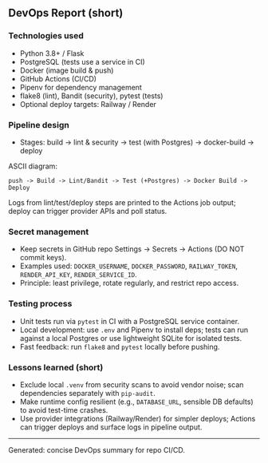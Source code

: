 ## DevOps Report (short)

### Technologies used

- Python 3.8+ / Flask
- PostgreSQL (tests use a service in CI)
- Docker (image build & push)
- GitHub Actions (CI/CD)
- Pipenv for dependency management
- flake8 (lint), Bandit (security), pytest (tests)
- Optional deploy targets: Railway / Render

### Pipeline design 


- Stages: build → lint & security → test (with Postgres) → docker-build → deploy

ASCII diagram:

    push -> Build -> Lint/Bandit -> Test (+Postgres) -> Docker Build -> Deploy

Logs from lint/test/deploy steps are printed to the Actions job output; deploy can trigger provider APIs and poll status.

### Secret management

- Keep secrets in GitHub repo Settings → Secrets → Actions (DO NOT commit keys).
- Examples used: `DOCKER_USERNAME`, `DOCKER_PASSWORD`, `RAILWAY_TOKEN`, `RENDER_API_KEY`, `RENDER_SERVICE_ID`.
- Principle: least privilege, rotate regularly, and restrict repo access.

### Testing process

- Unit tests run via `pytest` in CI with a PostgreSQL service container.
- Local development: use `.env` and Pipenv to install deps; tests can run against a local Postgres or use lightweight SQLite for isolated tests.
- Fast feedback: run `flake8` and `pytest` locally before pushing.

### Lessons learned (short)

- Exclude local `.venv` from security scans to avoid vendor noise; scan dependencies separately with `pip-audit`.
- Make runtime config resilient (e.g., `DATABASE_URL`, sensible DB defaults) to avoid test-time crashes.
- Use provider integrations (Railway/Render) for simpler deploys; Actions can trigger deploys and surface logs in pipeline output.

---

Generated: concise DevOps summary for repo CI/CD.
